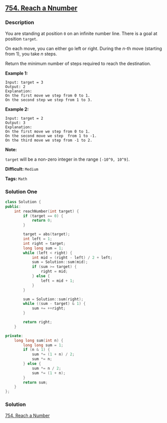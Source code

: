 ## [754. Reach a Nnumber](https://leetcode.com/problems/reach-a-number/description/)

### Description

You are standing at position `0` on an infinite number line. There is a goal at position `target`.

On each move, you can either go left or right. During the _n_-th move (starting from 1), you take _n_ steps.

Return the minimum number of steps required to reach the destination.

**Example 1:**

```
Input: target = 3
Output: 2
Explanation:
On the first move we step from 0 to 1.
On the second step we step from 1 to 3.
```

**Example 2:**

```
Input: target = 2
Output: 3
Explanation:
On the first move we step from 0 to 1.
On the second move we step  from 1 to -1.
On the third move we step from -1 to 2.
```

**Note:**

`target` will be a non-zero integer in the range `[-10^9, 10^9]`.

**Difficult:** `Medium`

**Tags:** `Math`

### Solution One

```c++
class Solution {
public:
    int reachNumber(int target) {
        if (target == 0) {
            return 0;
        }

        target = abs(target);
        int left = 1;
        int right = target;
        long long sum = 1;
        while (left < right) {
            int mid = (right - left) / 2 + left;
            sum = Solution::sum(mid);
            if (sum >= target) {
                right = mid;
            } else {
                left = mid + 1;
            }
        }

        sum = Solution::sum(right);
        while ((sum - target) & 1) {
            sum += ++right;
        }

        return right;
    }

private:
    long long sum(int n) {
        long long sum = 1;
        if (n & 1) {
            sum *= (1 + n) / 2;
            sum *= n;
        } else {
            sum *= n / 2;
            sum *= (1 + n);
        }
        return sum;
    }
};
```

### Solution

[754. Reach a Number](https://leetcode.com/problems/reach-a-number/solution/)

